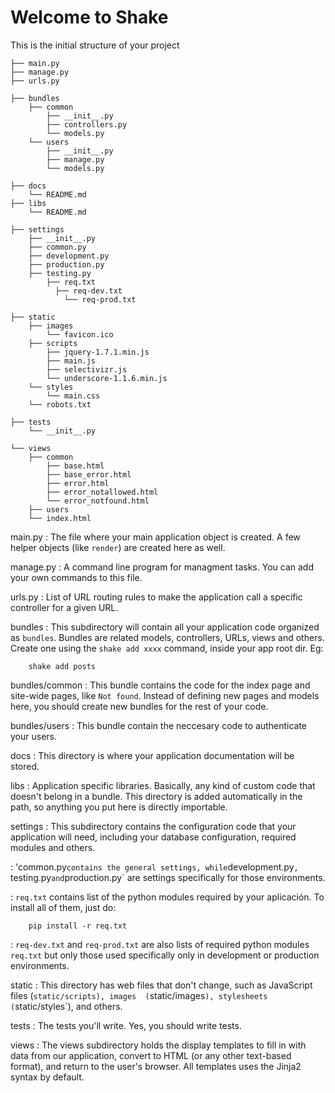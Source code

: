 
# Welcome to Shake

This is the initial structure of your project

    ├── main.py
    ├── manage.py
    ├── urls.py

    ├── bundles
        ├── common
            ├── __init__.py
            ├── controllers.py
            └── models.py
        └── users
            ├── __init__.py
            ├── manage.py
            └── models.py

    ├── docs
        └── README.md
    ├── libs
        └── README.md

    ├── settings
        ├── __init__.py
        ├── common.py
        ├── development.py
        ├── production.py
        ├── testing.py
		    ├── req.txt
			  ├── req-dev.txt
				└── req-prod.txt

    ├── static
        ├── images
            └── favicon.ico
        ├── scripts
            ├── jquery-1.7.1.min.js
            ├── main.js
            ├── selectivizr.js
            └── underscore-1.1.6.min.js
        └── styles
            └── main.css
        └── robots.txt

    ├── tests
        └── __init__.py

    └── views
        ├── common
            ├── base.html
            ├── base_error.html
            ├── error.html
            ├── error_notallowed.html
            └── error_notfound.html
        ├── users
        └── index.html


main.py
:   The file where your main application object is created. 
    A few helper objects (like `render`) are created here as well.

manage.py
:   A command line program for managment tasks. You can add your own commands to this file.

urls.py
:   List of URL routing rules to make the application call a specific controller for a given URL.

bundles
:   This subdirectory will contain all your application code organized as `bundles`. Bundles are related models, controllers, URLs, views and others.
    Create one using the `shake add xxxx` command, inside your app root dir. Eg:

        shake add posts

bundles/common
:   This bundle contains the code for the index page and site-wide pages, like `Not found`.
    Instead of defining new pages and models here, you should create new bundles for the rest of your code.

bundles/users
:   This bundle contain the neccesary code to authenticate your users.

docs
:   This directory is where your application documentation will be stored.

libs
:   Application specific libraries. Basically, any kind of custom code that doesn't belong in a bundle. This directory is added automatically in the path, so anything you put here is directly importable.

settings
:   This subdirectory contains the configuration code that your application will need, including your database configuration, required modules and others.

:   'common.py` contains the general settings, while `development.py`, `testing.py` and `production.py` are settings specifically for those environments.

:   `req.txt` contains list of the python modules required by your aplicación. To install all of them, just do:

        pip install -r req.txt

:   `req-dev.txt` and `req-prod.txt` are also lists of required python modules `req.txt` but only those used specifically only in development or production environments.

static
:   This directory has web files that don't change, such as
    JavaScript files (`static/scripts), images 
    (`static/images`), stylesheets (`static/styles`),
    and others.

tests
:   The tests you'll write. Yes, you should write tests.

views
:   The views subdirectory holds the display templates to fill
    in with data from our application, convert to HTML (or any
    other text-based format), and return to the user's browser.
    All templates uses the Jinja2 syntax by default.


